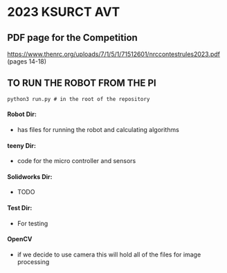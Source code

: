 # 2023 KSURCT AVT



## PDF page for the Competition
https://www.thenrc.org/uploads/7/1/5/1/71512601/nrccontestrules2023.pdf (pages 14-18)


## TO RUN THE ROBOT FROM THE PI
`python3 run.py # in the root of the repository`

#### Robot Dir:
- has files for running the robot and calculating algorithms

#### teeny Dir:
- code for the micro controller and sensors

#### Solidworks Dir:
- TODO

#### Test Dir:
- For testing

#### OpenCV
- if we decide to use camera this will hold all of the files for image processing
